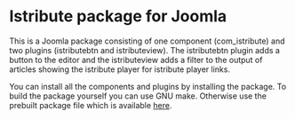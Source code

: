 Istribute package for Joomla
============================

This is a Joomla package consisting of one component (com_istribute) and two plugins (istributebtn and istributeview).
The istributebtn plugin adds a button to the editor and the istributeview adds a filter to the output of articles
showing the istribute player for istribute player links.

You can install all the components and plugins by installing the package. To build the package yourself you can use GNU
make. Otherwise use the prebuilt package file which is available [here](pkg_istribute-0.1.0.zip).
